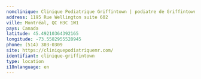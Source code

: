 ```yaml
---
nomclinique: Clinique Podiatrique Griffintown | podiatre de Griffintown
address: 1195 Rue Wellington suite 602
ville: Montréal, QC H3C 1W1
pays: Canada
latitude: 45.49210364392165
longitude: -73.5582955528945
phone: (514) 303-0309
site: https://cliniquepodiatriquemr.com/
identifiant: clinique-griffintown
type: location
i18nlanguage: en
---
```

